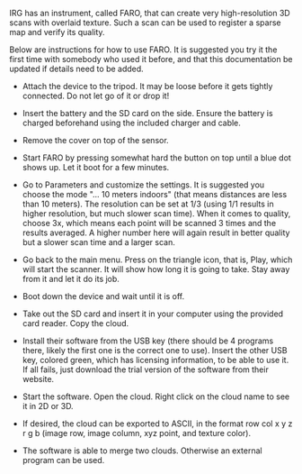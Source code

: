 IRG has an instrument, called FARO, that can create very
high-resolution 3D scans with overlaid texture. Such a scan can be
used to register a sparse map and verify its quality.

Below are instructions for how to use FARO. It is suggested you try it
the first time with somebody who used it before, and that this
documentation be updated if details need to be added.

 - Attach the device to the tripod. It may be loose before it gets
   tightly connected. Do not let go of it or drop it!

 - Insert the battery and the SD card on the side. Ensure the battery
   is charged beforehand using the included charger and cable.

 - Remove the cover on top of the sensor. 

 - Start FARO by pressing somewhat hard the button on top until a blue
   dot shows up. Let it boot for a few minutes.

 - Go to Parameters and customize the settings. It is suggested you
   choose the mode "... 10 meters indoors" (that means distances are
   less than 10 meters). The resolution can be set at 1/3 (using 1/1 
   results in higher resolution, but much slower scan time). When it
   comes to quality, choose 3x, which means each point will be scanned
   3 times and the results averaged. A higher number here will again
   result in better quality but a slower scan time and a larger scan.

 - Go back to the main menu. Press on the triangle icon, that is, Play,
   which will start the scanner. It will show how long it is going to
   take. Stay away from it and let it do its job.

 - Boot down the device and wait until it is off. 

 - Take out the SD card and insert it in your computer using the
   provided card reader. Copy the cloud.

 - Install their software from the USB key (there should be 4 programs
   there, likely the first one is the correct one to use). Insert the
   other USB key, colored green, which has licensing information, to
   be able to use it. If all fails, just download the trial version 
   of the software from their website. 

 - Start the software. Open the cloud. Right click on the cloud name
   to see it in 2D or 3D. 

 - If desired, the cloud can be exported to ASCII, in the format 
   row col x y z r g b  (image row, image column, xyz point, and
   texture color). 

 - The software is able to merge two clouds. Otherwise an external
   program can be used.
   

  
   